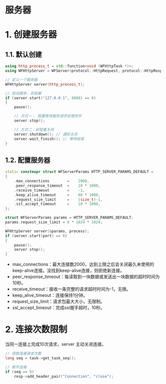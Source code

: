 # 服务器

# 1. 创建服务器

## 1.1. 默认创建

```cpp
using http_process_t = std::function<void (WFHttpTask *)>;
using WFHttpServer = WFServer<protocol::HttpRequest, protocol::HttpResponse>;

// 定义一个服务器
WFHttpServer server(http_process_t);

// 启动服务，非阻塞
if (server.start("127.0.0.1", 8888) == 0)
{
    pause();

    // 方式一： 阻塞等待服务请求处理完毕
    server.stop();

    // 方式二：非阻塞关闭
    server.shutdown(); // 通知关闭
    server.wait_finish(); // 等待结束
}
```

## 1.2. 配置服务器

```cpp
static constexpr struct WFServerParams HTTP_SERVER_PARAMS_DEFAULT =
{
    .max_connections        =    2000,
    .peer_response_timeout  =    10 * 1000,
    .receive_timeout        =    -1,
    .keep_alive_timeout     =    60 * 1000,
    .request_size_limit     =    (size_t)-1,
    .ssl_accept_timeout     =    10 * 1000,
};

struct WFServerParams params = HTTP_SERVER_PARAMS_DEFAULT;
params.request_size_limit = 8 * 1024 * 1024;

WFHttpServer server(&params, process);
if (server.start(port) == 0)
{
    pause();
    server.stop();
}
```
- max_connections：最大连接数2000，达到上限之后会关闭最久未使用的keep-alive连接。没找到keep-alive连接，则拒绝新连接。
- peer_response_timeout：每读取到一块数据或发送出一块数据的超时时间为10秒。
- receive_timeout：接收一条完整的请求超时时间为-1，无限。
- keep_alive_timeout：连接保持1分钟。
- request_size_limit：请求包最大大小，无限制。
- ssl_accept_timeout：完成ssl握手超时，10秒。

# 2. 连接次数限制

当同一连接上完成10次请求，server 主动关闭连接。

```cpp
// 获取连接请求次数
long seq = task->get_task_seq();

// 断开连接 
if (seq == 9) 
    resp->add_header_pair("Connection", "close");
```
